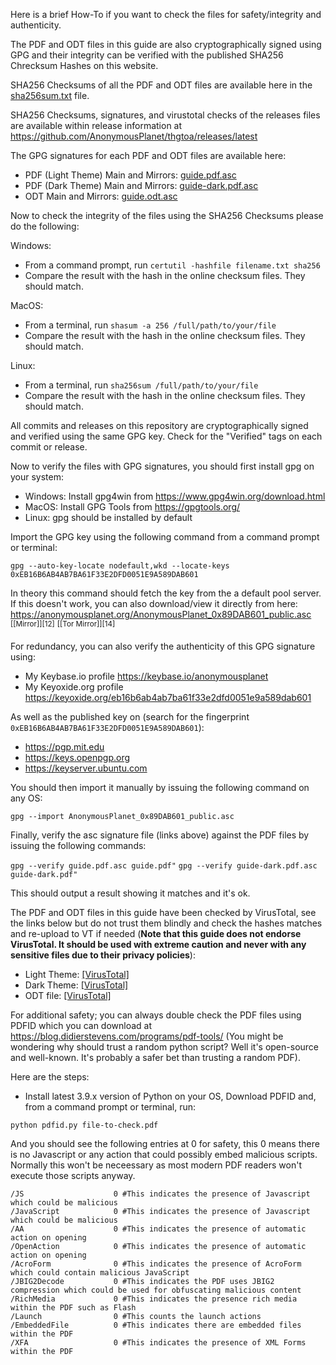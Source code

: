 Here is a brief How-To if you want to check the files for safety/integrity and authenticity.

The PDF and ODT files in this guide are also cryptographically signed using GPG and their integrity can be verified with the published SHA256 Chrecksum Hashes on this website.

SHA256 Checksums of all the PDF and ODT files are available here in the [sha256sum.txt](sha256sum.txt) file.

SHA256 Checksums, signatures, and virustotal checks of the releases files are available within release information at <https://github.com/AnonymousPlanet/thgtoa/releases/latest>

The GPG signatures for each PDF and ODT files are available here:
- PDF (Light Theme) Main and Mirrors: [guide.pdf.asc](guide.pdf.asc) 
- PDF (Dark Theme) Main and Mirrors: [guide-dark.pdf.asc](guide-dark.pdf.asc)
- ODT Main and Mirrors: [guide.odt.asc](guide.odt.asc)

Now to check the integrity of the files using the SHA256 Checksums please do the following:

Windows:
- From a command prompt, run ```certutil -hashfile filename.txt sha256```
- Compare the result with the hash in the online checksum files. They should match.

MacOS:
- From a terminal, run ```shasum -a 256 /full/path/to/your/file```
- Compare the result with the hash in the online checksum files. They should match.

Linux: 
- From a terminal, run ```sha256sum /full/path/to/your/file```
- Compare the result with the hash in the online checksum files. They should match.

All commits and releases on this repository are cryptographically signed and verified using the same GPG key. Check for the "Verified" tags on each commit or release.

Now to verify the files with GPG signatures, you should first install gpg on your system:
- Windows: Install gpg4win from <https://www.gpg4win.org/download.html>
- MacOS: Install GPG Tools from <https://gpgtools.org/>
- Linux: gpg should be installed by default

Import the GPG key using the following command from a command prompt or terminal:

```gpg --auto-key-locate nodefault,wkd --locate-keys 0xEB16B6AB4AB7BA61F33E2DFD0051E9A589DAB601```

In theory this command should fetch the key from the a default pool server. If this doesn't work, you can also download/view it directly from here: <https://anonymousplanet.org/AnonymousPlanet_0x89DAB601_public.asc> <sup>[[Mirror]][12]</sup> <sup>[[Tor Mirror]][14]</sup>

For redundancy, you can also verify the authenticity of this GPG signature using:
- My Keybase.io profile <https://keybase.io/anonymousplanet>
- My Keyoxide.org profile <https://keyoxide.org/eb16b6ab4ab7ba61f33e2dfd0051e9a589dab601>

As well as the published key on (search for the fingerprint ```0xEB16B6AB4AB7BA61F33E2DFD0051E9A589DAB601```):
- <https://pgp.mit.edu>
- <https://keys.openpgp.org>
- <https://keyserver.ubuntu.com> 

You should then import it manually by issuing the following command on any OS:

```gpg --import AnonymousPlanet_0x89DAB601_public.asc```

Finally, verify the asc signature file (links above) against the PDF files by issuing the following commands: 

```gpg --verify guide.pdf.asc guide.pdf"```
```gpg --verify guide-dark.pdf.asc guide-dark.pdf"```

This should output a result showing it matches and it's ok.

The PDF and ODT files in this guide have been checked by VirusTotal, see the links below but do not trust them blindly and check the hashes matches and re-upload to VT if needed (**Note that this guide does not endorse VirusTotal. It should be used with extreme caution and never with any sensitive files due to their privacy policies**):
- Light Theme: [[VirusTotal]][light_virustotal]
- Dark Theme: [[VirusTotal]][dark_virustotal]
- ODT file: [[VirusTotal]][odt_virustotal]

For additional safety; you can always double check the PDF files using PDFID which you can download at <https://blog.didierstevens.com/programs/pdf-tools/> (You might be wondering why should trust a random python script? Well it's open-source and well-known. It's probably a safer bet than trusting a random PDF).

Here are the steps:

- Install latest 3.9.x version of Python on your OS, Download PDFID and, from a command prompt or terminal, run:

```python pdfid.py file-to-check.pdf```

And you should see the following entries at 0 for safety, this 0 means there is no Javascript or any action that could possibly embed malicious scripts. Normally this won't be neceessary as most modern PDF readers won't execute those scripts anyway.

```
/JS                    0 #This indicates the presence of Javascript which could be malicious
/JavaScript            0 #This indicates the presence of Javascript which could be malicious
/AA                    0 #This indicates the presence of automatic action on opening
/OpenAction            0 #This indicates the presence of automatic action on opening
/AcroForm              0 #This indicates the presence of AcroForm which could contain malicious JavaScript
/JBIG2Decode           0 #This indicates the PDF uses JBIG2 compression which could be used for obfuscating malicious content
/RichMedia             0 #This indicates the presence rich media within the PDF such as Flash
/Launch                0 #This counts the launch actions
/EmbeddedFile          0 #This indicates there are embedded files within the PDF
/XFA                   0 #This indicates the presence of XML Forms within the PDF
```

[light_virustotal]: https://www.virustotal.com/gui/file/63a5f0cd55abdea1e61a487c0780acbe23d4fbec08ddf635b01a202f77ae1dc0
[dark_virustotal]: https://www.virustotal.com/gui/file/f9ca3d1fbce7af0e2f4e1ef16ba64a27b2a1b029db3b07189e223e2148617abb
[odt_virustotal]: https://www.virustotal.com/gui/file/9b1f1b296ed13f8af6c8da07df3532cef42fc54fd3e64928b88f7bed3bfe176f